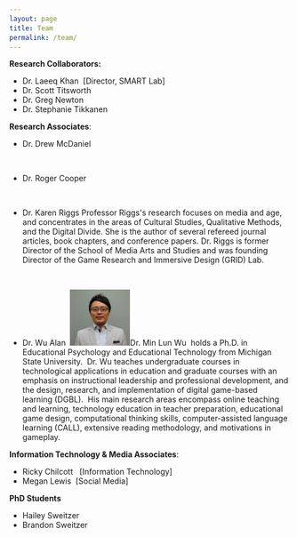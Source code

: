 ```yaml
---
layout: page
title: Team
permalink: /team/
---
```



**Research Collaborators:&nbsp;**

* Dr. Laeeq Khan &nbsp;[Director, SMART Lab]
* Dr. Scott Titsworth
* Dr. Greg Newton
* Dr. Stephanie Tikkanen


**Research Associates**:

* Dr. Drew McDaniel


&nbsp;

* Dr. Roger Cooper


&nbsp;

* Dr. Karen Riggs
  Professor Riggs's research focuses on media and age, and concentrates in the areas of Cultural Studies, Qualitative Methods, and the Digital Divide. She is the author of several refereed journal articles, book chapters, and conference papers. Dr. Riggs is former Director of the School of Media Arts and Studies and was founding Director of the Game Research and Immersive Design (GRID) Lab.


&nbsp;

* Dr. Wu Alan&nbsp;
  ![Wu Alan](/uploads/versions/wualan---x0-0-108-101-108-101x---.jpg)Dr. Min Lun Wu &nbsp;holds a Ph.D. in Educational Psychology and Educational Technology from Michigan State University.&nbsp; Dr. Wu teaches undergraduate courses in technological applications in education and graduate courses with an emphasis on instructional leadership and professional development, and the design, research, and implementation of digital game-based learning (DGBL).&nbsp; His main research areas encompass online teaching and learning, technology education in teacher preparation, educational game design, computational thinking skills, computer-assisted language learning (CALL), extensive reading methodology, and motivations in gameplay.


**Information Technology & Media Associates**:

* Ricky Chilcott&nbsp; &nbsp;[Information Technology]
* Megan Lewis &nbsp;[Social Media] &nbsp; &nbsp;&nbsp;


**PhD Students**

* Hailey Sweitzer
* Brandon Sweitzer


&nbsp;